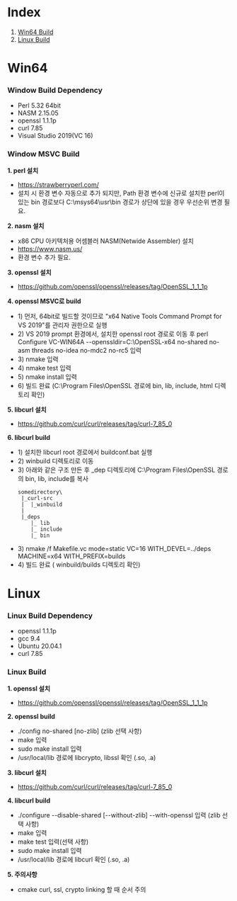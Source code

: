 # Index
1. [Win64 Build](https://github.com/ysbaekFox/libcurl-cpp-master#win64y)
2. [Linux Build](https://github.com/ysbaekFox/libcurl-cpp-master#linux)

# Win64

### Window Build Dependency
- Perl 5.32 64bit
- NASM 2.15.05
- openssl 1.1.1p
- curl 7.85
- Visual Studio 2019(VC 16)

### Window MSVC Build

**1. perl 설치**
- https://strawberryperl.com/
- 설치 시 환경 변수 자동으로 추가 되지만, 
Path 환경 변수에 신규로 설치한 perl이 있는 bin 경로보다 
C:\msys64\usr\bin 경로가 상단에 있을 경우 우선순위 변경 필요.
 
**2. nasm 설치**
- x86 CPU 아키텍처용 어셈블러 NASM(Netwide Assembler) 설치
- https://www.nasm.us/
- 환경 변수 추가 필요.

**3. openssl 설치**
- https://github.com/openssl/openssl/releases/tag/OpenSSL_1_1_1p

**4. openssl MSVC로 build**
- 1\) 먼저, 64bit로 빌드할 것이므로 "x64 Native Tools Command Prompt for VS 2019"를 관리자 권한으로 실행
- 2\) VS 2019 prompt 환경에서, 설치한 openssl root 경로로 이동 후 perl Configure VC-WIN64A --openssldir=C:\OpenSSL-x64 no-shared no-asm threads no-idea no-mdc2 no-rc5 입력
- 3\) nmake 입력
- 4\) nmake test 입력
- 5\) nmake install 입력
- 6\) 빌드 완료 (C:\Program Files\OpenSSL 경로에 bin, lib, include, html 디렉토리 확인)

**5. libcurl 설치**
- https://github.com/curl/curl/releases/tag/curl-7_85_0

**6. libcurl build**
- 1\) 설치한 libcurl root 경로에서 buildconf.bat 실행
- 2\) winbuild 디렉토리로 이동
- 3\) 아래와 같은 구조 만든 후 _dep 디렉토리에 C:\Program Files\OpenSSL 경로의 bin, lib, include를 복사 
    ```
    somedirectory\
     |_curl-src
     |  |_winbuild
     |
     |_deps
        |_ lib
        |_ include
        |_ bin
    ``` 
- 3\) nmake /f Makefile.vc mode=static VC=16 WITH_DEVEL=../deps MACHINE=x64 WITH_PREFIX=builds
- 4\) 빌드 완료 ( winbuild/builds 디렉토리 확인)


# Linux

### Linux Build Dependency
- openssl 1.1.1p
- gcc 9.4
- Ubuntu 20.04.1
- curl 7.85

### Linux Build

**1. openssl 설치**
- https://github.com/openssl/openssl/releases/tag/OpenSSL_1_1_1p

**2. openssl build**
- ./config no-shared [no-zlib] (zlib 선택 사항)
- make 입력
- sudo make install 입력
- /usr/local/lib 경로에 libcrypto, libssl 확인 (.so, .a)

**3. libcurl 설치**
- https://github.com/curl/curl/releases/tag/curl-7_85_0

**4. libcurl build**
- ./configure --disable-shared [--without-zlib] --with-openssl 입력 (zlib 선택 사항)
- make 입력
- make test 입력(선택 사항)
- sudo make install 입력
- /usr/local/lib 경로에 libcurl 확인 (.so, .a)

**5. 주의사항**
- cmake curl, ssl, crypto linking 할 때 순서 주의
